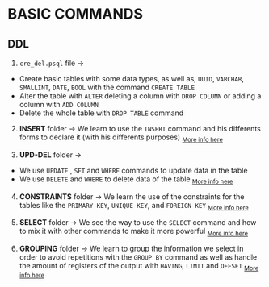 # BASIC COMMANDS

## DDL
1. `cre_del.psql` file ->
  - Create basic tables with some data types, as well as, `UUID`, `VARCHAR`, `SMALLINT`, `DATE`, `BOOL` with the command `CREATE TABLE`
  - Alter the table with `ALTER` deleting a column with `DROP COLUMN` or adding a column with `ADD COLUMN`
  - Delete the whole table with `DROP TABLE` command

2. **INSERT** folder -> We learn to use the `INSERT` command and his differents forms to declare it (with his differents purposes) <sub>[More info here](INSERT/README.md)</sub>

3. **UPD-DEL** folder ->
  - We use `UPDATE` , `SET` and `WHERE` commands to update data in the table
  - We use `DELETE` and `WHERE` to delete data of the table
<sub>[More info here](UPD-DEL/README.md)</sub>

4. **CONSTRAINTS** folder -> We learn the use of the constraints for the tables like the `PRIMARY KEY`, `UNIQUE KEY`, and `FOREIGN KEY` <sub>[More info here](CONSTRAINTS/README.md)</sub>

5. **SELECT** folder -> We see the way to use the `SELECT` command and how to mix it with other commands to make it more powerful  <sub>[More info here](SELECT/README.md)</sub>

6. **GROUPING** folder -> We learn to group the information we select in order to avoid repetitions with the `GROUP BY` command as well as handle the amount of registers of the output with `HAVING`, `LIMIT` and `OFFSET` <sub>[More info here](GROUPING/README.md)</sub>
